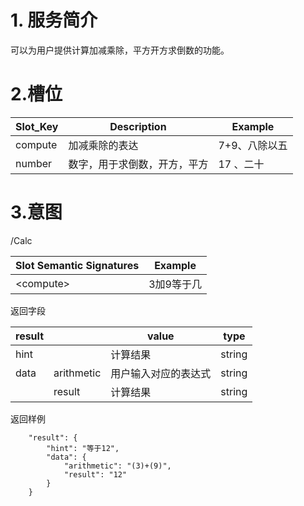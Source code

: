 # 1. 服务简介

可以为用户提供计算加减乘除，平方开方求倒数的功能。

# 2.槽位

| **Slot\_Key** | **Description** | **Example** |
| --- | --- | --- |
| compute | 加减乘除的表达 | 7+9、八除以五 |
| number | 数字，用于求倒数，开方，平方 | 17 、二十 |

# 3.意图

\/Calc

| **Slot Semantic Signatures** | **Example** |
| --- | --- |
| &lt;compute&gt; | 3加9等于几 |

返回字段

| **result** |  | **value** | **type** |
| --- | --- | --- | --- |
| hint |  | 计算结果 | string |
| data |arithmetic | 用户输入对应的表达式 | string |
|  | result | 计算结果 | string |

返回样例

```
    "result": {
        "hint": "等于12",
        "data": {
            "arithmetic": "(3)+(9)",
            "result": "12"
        }
    }
```

